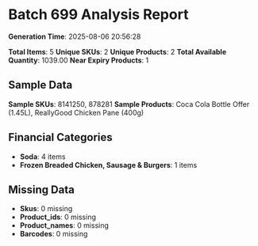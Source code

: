 # Batch 699 Analysis Report

**Generation Time**: 2025-08-06 20:56:28

**Total Items**: 5
**Unique SKUs**: 2
**Unique Products**: 2
**Total Available Quantity**: 1039.00
**Near Expiry Products**: 1

## Sample Data
**Sample SKUs**: 8141250, 878281
**Sample Products**: Coca Cola Bottle Offer (1.45L), ReallyGood Chicken Pane (400g)

## Financial Categories
- **Soda**: 4 items
- **Frozen Breaded Chicken, Sausage & Burgers**: 1 items

## Missing Data
- **Skus**: 0 missing
- **Product_ids**: 0 missing
- **Product_names**: 0 missing
- **Barcodes**: 0 missing
